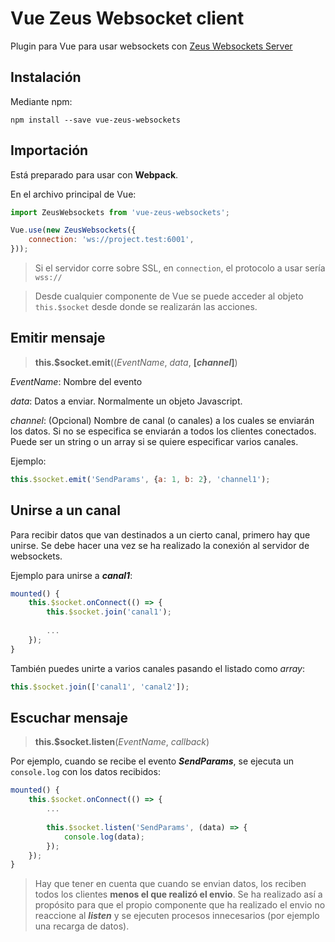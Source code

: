 # Vue Zeus Websocket client
Plugin para Vue para usar websockets con [Zeus Websockets Server](https://github.com/jaguadoromero/zeus-websockets-client)

## Instalación
Mediante npm:
```
npm install --save vue-zeus-websockets
```

## Importación  
Está preparado para usar con **Webpack**.

En el archivo principal de Vue:

```js
import ZeusWebsockets from 'vue-zeus-websockets';

Vue.use(new ZeusWebsockets({
    connection: 'ws://project.test:6001',
}));
```

> Si el servidor corre sobre SSL, en `connection`, el protocolo a usar sería `wss://`

> Desde cualquier componente de Vue se puede acceder al objeto `this.$socket` desde donde se realizarán las acciones.

## Emitir mensaje 
> **this.$socket.emit**((*EventName*, *data*, **[*channel*]**)

*EventName*: Nombre del evento  

*data*: Datos a enviar. Normalmente un objeto Javascript.  

*channel*: (Opcional) Nombre de canal (o canales) a los cuales se enviarán los datos. Si no se especifica se enviarán a todos los clientes conectados. Puede ser un string o un array si se quiere especificar varios canales.

Ejemplo:
```js
this.$socket.emit('SendParams', {a: 1, b: 2}, 'channel1');
```

## Unirse a un canal
Para recibir datos que van destinados a un cierto canal, primero hay que unirse.
Se debe hacer una vez se ha realizado la conexión al servidor de websockets.

Ejemplo para unirse a ***canal1***:
```js
mounted() {
    this.$socket.onConnect(() => {
        this.$socket.join('canal1');
        
        ...
    });
}
```

También puedes unirte a varios canales pasando el listado como *array*:

```js
this.$socket.join(['canal1', 'canal2']);
```

## Escuchar mensaje
> **this.$socket.listen**(*EventName*, *callback*)

Por ejemplo, cuando se recibe el evento ***SendParams***, se ejecuta un `console.log` con los datos recibidos:
```js
mounted() {
    this.$socket.onConnect(() => {
        ...
        
        this.$socket.listen('SendParams', (data) => {
            console.log(data);
        });
    });
}
```

> Hay que tener en cuenta que cuando se envian datos, los reciben todos los clientes **menos el que realizó el envio**. Se ha realizado así a propósito para que el propio componente que ha realizado el envio no reaccione al ***listen*** y se ejecuten procesos innecesarios (por ejemplo una recarga de datos).